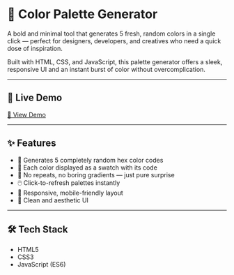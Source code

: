 # 🎨 Color Palette Generator

A bold and minimal tool that generates 5 fresh, random colors in a single click — perfect for designers, developers, and creatives who need a quick dose of inspiration.

Built with HTML, CSS, and JavaScript, this palette generator offers a sleek, responsive UI and an instant burst of color without overcomplication.

---

## 🚀 Live Demo

[🔗 View Demo](https://glistening-bombolone-7bf139.netlify.app)

---

## ✨ Features

- 🎲 Generates 5 completely random hex color codes
- 🎨 Each color displayed as a swatch with its code
- 🧠 No repeats, no boring gradients — just pure surprise
- 🖱️ Click-to-refresh palettes instantly
- 📱 Responsive, mobile-friendly layout
- 💎 Clean and aesthetic UI

---

## 🛠 Tech Stack

- HTML5  
- CSS3  
- JavaScript (ES6)
